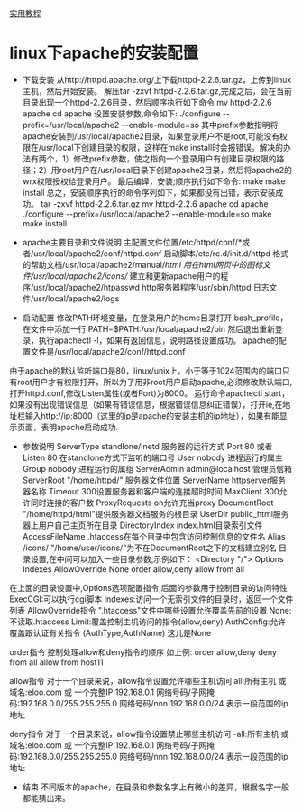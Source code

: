 [实用教程](http://edu.cnzz.cn/s/201510/231594.shtml)


# linux下apache的安装配置

- 下载安装
从http://httpd.apache.org/上下载httpd-2.2.6.tar.gz，上传到linux主机，然后开始安装。
解压tar -zxvf httpd-2.2.6.tar.gz,完成之后，会在当前目录出现一个httpd-2.2.6目录，然后顺序执行如下命令
mv httpd-2.2.6 apache
cd apache
设置安装参数,命令如下:
./configure --prefix=/usr/local/apache2 --enable-module=so
其中prefix参数指明将apache安装到/usr/local/apache2目录，如果登录用户不是root,可能没有权限在/usr/local下创建目录的权限，这样在make install时会报错误。解决的办法有两个，1）修改prefix参数，使之指向一个登录用户有创建目录权限的路径；2）用root用户在/usr/local目录下创建apache2目录，然后将apache2的wrx权限授权给登录用户。
最后编译，安装;顺序执行如下命令:
make
make install
总之，安装顺序执行的命令序列如下，如果都没有出错，表示安装成功。
tar -zxvf httpd-2.2.6.tar.gz
mv httpd-2.2.6 apache
cd apache
./configure --prefix=/usr/local/apache2 --enable-module=so
make
make install

- apache主要目录和文件说明
主配置文件位置/etc/httpd/conf/*或者/usr/local/apache2/conf/httpd.conf
启动脚本/etc/rc.d/init.d/httpd 
格式的帮助文档/usr/local/apache2/manual/*html
用在html网页中的图标文件/usr/local/apache2/icons/*
建立和更新apache用户的程序/usr/local/apache2/htpasswd
http服务器程序/usr/sbin/httpd
日志文件/usr/local/apache2/logs

- 启动配置
修改PATH环境变量，在登录用户的home目录打开.bash_profile，在文件中添加一行
PATH=$PATH:/usr/local/apache2/bin
然后退出重新登录，执行apachectl -l，如果有返回信息，说明路径设置成功。
apache的配置文件是/usr/local/apache2/conf/httpd.conf

由于apache的默认监听端口是80，linux/unix上，小于等于1024范围内的端口只有root用户才有权限打开，所以为了用非root用户启动apache,必须修改默认端口,打开httpd.conf,修改Listen属性(或者Port)为8000。
运行命令apachectl start，如果没有出现错误信息（如果有错误信息，根据错误信息纠正错误），打开ie,在地址栏输入http://ip:8000（这里的ip是apache的安装主机的ip地址），如果有能显示页面，表明apache启动成功.

- 参数说明
ServerType standlone/inetd 服务器的运行方式
Port 80 或者Listen 80 在standlone方式下监听的端口号
User nobody 进程运行的属主
Group nobody 进程运行的属组
ServerAdmin admin@localhost 管理员信箱
ServerRoot "/home/httpd/" 服务器文件位置
ServerName httpserver服务器名称
Timeout 300设置服务器和客户端的连接超时时间
MaxClient 300允许同时连接的客户数
ProxyRequests on允许充当proxy
DocumentRoot "/home/httpd/html"提供服务器文档服务的根目录
UserDir public_html服务器上用户自己主页所在目录
DirectoryIndex index.html目录索引文件
AccessFileName .htaccess在每个目录中包含访问控制信息的文件名
Alias /icons/ "/home/user/icons/"为不在DocumentRoot之下的文档建立别名
<Directory></Directory>目录设置,在中间可以加入一些目录参数,示例如下：
<Directory "/">
Options Indexes
AllowOverride None
order allow,deny
allow from all
</Directory>

在上面的目录设置中,Options选项配置指令,后面的参数用于控制目录的访问特性
ExecCGI:可以执行cgi脚本
Indexes:访问一个无索引文件的目录时，返回一个文件 列表
AllowOverride指令 ".htaccess"文件中哪些设置允许覆盖先前的设置
None:不读取.htaccess
Limit:覆盖控制主机访问的指令(allow,deny)
AuthConfig:允许覆盖跟认证有关指令 (AuthType,AuthName)
这儿是None

order指令
控制处理allow和deny指令的顺序
如上例:
order allow,deny
deny from all
allow from host11

allow指令
对于一个目录来说，allow指令设置允许哪些主机访问
all:所有主机
或 域名:eloo.com
或 一个完整IP:192.168.0.1
网络号码/子网掩码:192.168.0.0/255.255.255.0
网络号码/nnn:192.168.0.0/24 表示一段范围的ip地址

deny指令
对于一个目录来说，allow指令设置禁止哪些主机访问
-all:所有主机
或 域名:eloo.com
或 一个完整IP:192.168.0.1
网络号码/子网掩码:192.168.0.0/255.255.255.0
网络号码/nnn:192.168.0.0/24 表示一段范围的ip地址

- 结束 
不同版本的apache，在目录和参数名字上有微小的差异，根据名字一般都能猜出来。
